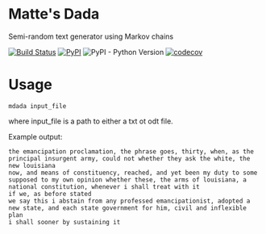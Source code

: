 Matte's Dada
===

Semi-random text generator using Markov chains

[![Build Status](https://travis-ci.org/mattesilver/dada.svg?branch=master)](https://travis-ci.org/mattesilver/dada)
[![PyPI](https://img.shields.io/pypi/v/mattes-dada.svg?style=plastic)](https://pypi.org/project/mattes-dada/)
![PyPI - Python Version](https://img.shields.io/pypi/pyversions/mattes-dada.svg?style=plastic)
[![codecov](https://codecov.io/gh/mattesilver/dada/branch/master/graph/badge.svg)](https://codecov.io/gh/mattesilver/dada)

Usage
==

```shell
mdada input_file
```

where input_file is a path to either a txt ot odt file.

Example output:

```
the emancipation proclamation, the phrase goes, thirty, when, as the principal insurgent army, could not whether they ask the white, the new louisiana
now, and means of constituency, reached, and yet been my duty to some supposed to my own opinion whether these, the arms of louisiana, a national constitution, whenever i shall treat with it
if we, as before stated
we say this i abstain from any professed emancipationist, adopted a new state, and each state government for him, civil and inflexible plan
i shall sooner by sustaining it
```